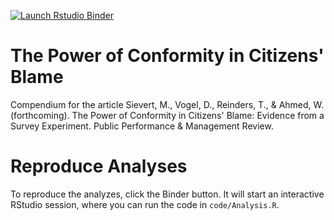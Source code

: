<!-- badges: start -->
[![Launch Rstudio Binder](http://mybinder.org/badge_logo.svg)](https://mybinder.org/v2/gh/DominikVogel/blame-attribution-compendium/master?urlpath=rstudio)
<!-- badges: end -->


# The Power of Conformity in Citizens' Blame
Compendium for the article Sievert, M., Vogel, D., Reinders, T., &amp; Ahmed, W. (forthcoming). The Power of Conformity in Citizens' Blame: Evidence from a Survey Experiment. Public Performance &amp; Management Review.

# Reproduce Analyses
To reproduce the analyzes, click the Binder button. It will start an interactive RStudio session, where you can run the code in ``code/Analysis.R``.
